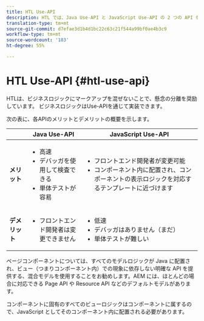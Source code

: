 ```yaml
---
title: HTL Use-API
description: HTL では、Java Use-API と JavaScript Use-API の 2 つの API を使用できます。
translation-type: tm+mt
source-git-commit: d7efae3d1b4d1bc22c63c21f544a99bf0ae4b3c9
workflow-type: tm+mt
source-wordcount: '183'
ht-degree: 55%

---
```



# HTL Use-API {#htl-use-api}

HTLは、ビジネスロジックにマークアップを混ぜないことで、懸念の分離を奨励しています。 ビジネスロジックはUse-APIを通じて実装できます。

次の表に、各APIのメリットとデメリットの概要を示します。

|  | **Java Use-API** | **JavaScript Use-API** |
|--- |--- |--- |
| **メリット** | <ul><li>高速</li><li>デバッガを使用して検査できる</li><li>単体テストが容易</li></ul> | <ul><li>フロントエンド開発者が変更可能</li><li>コンポーネント内に配置され、コンポーネントの表示ロジックを対応するテンプレートに近づけます</li></ul> |
| **デメリット** | <ul><li>フロントエンド開発者は変更できません</li></ul> | <ul><li>低速</li><li>デバッガはありません（まだ）</li><li>単体テストが難しい</li></ul> |

ページコンポーネントについては、すべてのモデルロジックが Java に配置され、ビュー（つまりコンポーネント内）での現象に依存しない明確な API を提供する、混合モデルを使用することをお勧めします。AEM には、ほとんどの場合に対応できる Page API や Resource API などのデフォルトモデルがあります。

コンポーネントに固有のすべてのビューロジックはコンポーネントに属するので、JavaScript としてそのコンポーネント内に配置される必要があります。
